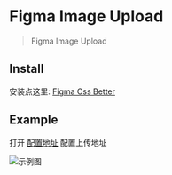 # Figma Image Upload

> Figma Image Upload

## Install

安装点这里: [Figma Css Better](https://github.com/gideonsenku/figma-image-upload/raw/master/figma-image-upload.user.js)

## Example

打开 [配置地址](gideonsenku.github.io/figma-image-upload/setting) 配置上传地址

![示例图](https://i.loli.net/2021/09/26/MhER6mvdbNAsQ1V.png)